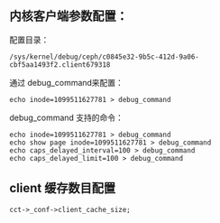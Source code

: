 ## 内核客户端参数配置：

配置目录：
```
/sys/kernel/debug/ceph/c0845e32-9b5c-412d-9a06-cbf5aa1493f2.client679318
```
通过 debug_command来配置：
```
echo inode=1099511627781 > debug_command
```
debug_command 支持的命令：
```
echo inode=1099511627781 > debug_command
echo show page inode=1099511627781 > debug_command
echo caps_delayed_interval=100 > debug_command
echo caps_delayed_limit=100 > debug_command
```

## client 缓存数目配置
```
cct->_conf->client_cache_size;
```
